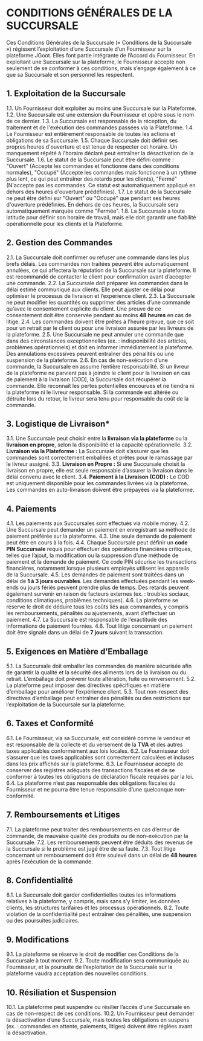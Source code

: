 # CONDITIONS GÉNÉRALES DE LA SUCCURSALE

Ces Conditions Générales de la Succursale (« Conditions de la Succursale ») régissent l’exploitation d’une Succursale d’un Fournisseur sur la plateforme JGoot. Elles font partie intégrante de l’Accord du Fournisseur. En exploitant une Succursale sur la plateforme, le Fournisseur accepte non seulement de se conformer à ces conditions, mais s’engage également à ce que sa Succursale et son personnel les respectent.  


## 1. Exploitation de la Succursale
1.1. Un Fournisseur doit exploiter au moins une Succursale sur la Plateforme.  1.2. Une Succursale est une extension du Fournisseur et opère sous le nom de ce dernier.  1.3. La Succursale est responsable de la réception, du traitement et de l'exécution des commandes passées via la Plateforme.  1.4. Le Fournisseur est entièrement responsable de toutes les actions et obligations de sa Succursale.  1.5. Chaque Succursale doit définir ses propres heures d'ouverture et est tenue de respecter cet horaire. Un manquement répété à l'horaire déclaré peut entraîner la désactivation de la Succursale.  1.6. Le statut de la Succursale peut être défini comme : "Ouvert" (Accepte les commandes et fonctionne dans des conditions normales), "Occupé" (Accepte les commandes mais fonctionne à un rythme plus lent, ce qui peut entraîner des retards pour les clients), "Fermé" (N'accepte pas les commandes. Ce statut est automatiquement appliqué en dehors des heures d'ouverture prédéfinies).  1.7. Le statut de la Succursale ne peut être défini sur "Ouvert" ou "Occupé" que pendant ses heures d'ouverture prédéfinies. En dehors de ces heures, la Succursale sera automatiquement marquée comme "Fermée".  1.8. La Succursale a toute latitude pour définir son horaire de travail, mais elle doit garantir une fiabilité opérationnelle pour les clients et la Plateforme.

## 2. Gestion des Commandes
2.1. La Succursale doit confirmer ou refuser une commande dans les plus brefs délais. Les commandes non traitées peuvent être automatiquement annulées, ce qui affectera la réputation de la Succursale sur la plateforme. Il est recommandé de contacter le client pour confirmation avant d’accepter une commande.  2.2. La Succursale doit préparer les commandes dans le délai estimé communiqué aux clients. Elle peut ajuster ce délai pour optimiser le processus de livraison et l’expérience client.  2.3. La Succursale ne peut modifier les quantités ou supprimer des articles d’une commande qu’avec le consentement explicite du client. Une preuve de ce consentement doit être conservée pendant au moins **48 heures** en cas de litige.  2.4. Les commandes doivent être prêtes à l’heure prévue, que ce soit pour un retrait par le client ou pour une livraison assurée par les livreurs de la plateforme.  2.5. Une Succursale ne peut annuler une commande que dans des circonstances exceptionnelles (ex. : indisponibilité des articles, problèmes opérationnels) et doit en informer immédiatement la plateforme. Des annulations excessives peuvent entraîner des pénalités ou une suspension de la plateforme.  2.6. En cas de non-exécution d’une commande, la Succursale en assume l’entière responsabilité. Si un livreur de la plateforme ne parvient pas à joindre le client pour la livraison en cas de paiement à la livraison (COD), la Succursale doit récupérer la commande. Elle reconnaît les pertes potentielles encourues et ne tiendra ni la plateforme ni le livreur responsable. Si la commande est altérée ou détruite lors du retour, le livreur sera tenu pour responsable du coût de la commande.  

## 3. Logistique de Livraison*
3.1. Une Succursale peut choisir entre la **livraison via la plateforme** ou la **livraison en propre**, selon la disponibilité et la capacité opérationnelle.  3.2. **Livraison via la Plateforme :** La Succursale doit s’assurer que les commandes sont correctement emballées et prêtes pour le ramassage par le livreur assigné.  3.3. **Livraison en Propre :** Si une Succursale choisit la livraison en propre, elle est seule responsable d’assurer la livraison dans le délai convenu avec le client.  3.4. **Paiement à la Livraison (COD) :** Le COD est uniquement disponible pour les commandes livrées via la plateforme. Les commandes en auto-livraison doivent être prépayées via la plateforme.  

## 4. Paiements 
4.1. Les paiements aux Succursales sont effectués via mobile money.  4.2. Une Succursale peut demander un paiement en enregistrant sa méthode de paiement préférée sur la plateforme.  4.3. Une seule demande de paiement peut être en cours à la fois.  4.4. Chaque Succursale peut définir un **code PIN Succursale** requis pour effectuer des opérations financières critiques, telles que l’ajout, la modification ou la suppression d’une méthode de paiement et la demande de paiement. Ce code PIN sécurise les transactions financières, notamment lorsque plusieurs employés utilisent les appareils de la Succursale.  4.5. Les demandes de paiement sont traitées dans un délai de **1 à 3 jours ouvrables**. Les demandes effectuées pendant les week-ends ou jours fériés peuvent prendre plus de temps. Des retards peuvent également survenir en raison de facteurs externes (ex. : troubles sociaux, conditions climatiques, problèmes techniques).  4.6. La plateforme se réserve le droit de déduire tous les coûts liés aux commandes, y compris les remboursements, pénalités ou ajustements, avant d’effectuer un paiement.  4.7. La Succursale est responsable de l’exactitude des informations de paiement fournies.  4.8. Tout litige concernant un paiement doit être signalé dans un délai de **7 jours** suivant la transaction.  

## 5. Exigences en Matière d’Emballage  
5.1. La Succursale doit emballer les commandes de manière sécurisée afin de garantir la qualité et la sécurité des aliments lors de la livraison ou du retrait. L’emballage doit prévenir toute altération, fuite ou renversement.  5.2. La plateforme peut imposer des directives spécifiques en matière d’emballage pour améliorer l’expérience client.  5.3. Tout non-respect des directives d’emballage peut entraîner des pénalités ou des restrictions sur l’exploitation de la Succursale sur la plateforme.  

## 6. Taxes et Conformité 
6.1. Le Fournisseur, via sa Succursale, est considéré comme le vendeur et est responsable de la collecte et du versement de la **TVA** et des autres taxes applicables conformément aux lois locales.  6.2. Le Fournisseur doit s’assurer que les taxes applicables sont correctement calculées et incluses dans les prix affichés sur la plateforme.  6.3. Le Fournisseur accepte de conserver des registres adéquats des transactions fiscales et de se conformer à toutes les obligations de déclaration fiscale requises par la loi.  6.4. La plateforme n’est pas responsable des obligations fiscales du Fournisseur et ne pourra être tenue responsable d’une quelconque non-conformité.  

## **7. Remboursements et Litiges**  
7.1. La plateforme peut traiter des remboursements en cas d’erreur de commande, de mauvaise qualité des produits ou de non-exécution par la Succursale.  7.2. Les remboursements peuvent être déduits des revenus de la Succursale si le problème est jugé être de sa faute.  7.3. Tout litige concernant un remboursement doit être soulevé dans un délai de **48 heures** après l’exécution de la commande.  

## 8. Confidentialité
8.1. La Succursale doit garder confidentielles toutes les informations relatives à la plateforme, y compris, mais sans s’y limiter, les données clients, les structures tarifaires et les processus opérationnels.  8.2. Toute violation de la confidentialité peut entraîner des pénalités, une suspension ou des poursuites judiciaires.  

## 9. Modifications
9.1. La plateforme se réserve le droit de modifier ces Conditions de la Succursale à tout moment.  9.2. Toute modification sera communiquée au Fournisseur, et la poursuite de l’exploitation de la Succursale sur la plateforme vaudra acceptation des nouvelles conditions.  

## 10. Résiliation et Suspension  
10.1. La plateforme peut suspendre ou résilier l’accès d’une Succursale en cas de non-respect de ces conditions.  10.2. Un Fournisseur peut demander la désactivation d’une Succursale, mais toutes les obligations en suspens (ex. : commandes en attente, paiements, litiges) doivent être réglées avant la désactivation.  


